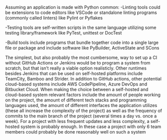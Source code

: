 Assuming an application is made with Python common:
-Linting tools could be extensions to code editors like VSCode or standalone linting 
programs (commonly called linters) like Pylint or Pyflakes

-Testing tools are self-written scripts in the same language utilizing some testing 
library/framework like PyTest, unittest or DocTest

-Build tools include programs that bundle together code into a single large file or package 
and include software like PyBuilder, ActiveState and SCons

The simplest, but also probably the most cumbersome, way to set up a CI without GitHub 
Actions or Jenkins would be to program a system from scratch, but that isn’t really a viable 
option realisticly. Other runtimes besides Jenkins that can be used on self-hosted platforms 
include TeamCity, Bamboo and Strider.
In addition to GitHub actions, other potential cloud-based systems include AWS 
CodePipeline, Azure DevOps and Bitbucket Cloud.
When making the choice between a self-hosted and cloud-based system relevant factors 
include the amount of people working on the project, the amount of different tech stacks 
and programming languages used, the amount of different interfaces the application utilizes 
(these all increase the complexity of the project) as well as the frequency of commits to the 
main branch of the project (several times a day vs. once a week). For a project with less 
frequent updates and less complexity, a self-hosted system is probably enough. In these 
case a project with only 6 team members could probably be done reasonably well on such a 
system
